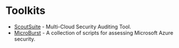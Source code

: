 # Toolkits

- [ScoutSuite](https://github.com/nccgroup/ScoutSuite) - Multi-Cloud Security Auditing Tool.
- [MicroBurst](https://github.com/NetSPI/MicroBurst) - A collection of scripts for assessing Microsoft Azure security.
